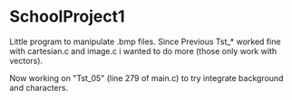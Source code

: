 # SchoolProject1

Little program to manipulate .bmp files.
Since Previous Tst_* worked fine with cartesian.c and image.c i wanted to do more (those only work with vectors).

Now working on "Tst_05" (line 279 of main.c) to try integrate background and characters.
